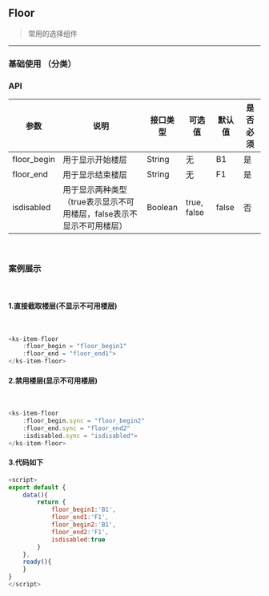 ## Floor

> 常用的选择组件

---

### 基础使用 （分类）

### API
| 参数 | 说明 | 接口类型  | 可选值 | 默认值 | 是否必须 |
|------|-------|----------|---------|-------|--------|
| floor_begin | 用于显示开始楼层  | String | 无 | B1  | 是 |
| floor_end | 用于显示结束楼层  |  String | 无 | F1  | 是 |
| isdisabled | 用于显示两种类型（true表示显示不可用楼层，false表示不显示不可用楼层）  | Boolean | true, false | false | 否 |

<br/>


### 案例展示

<br/>

#### 1.直接截取楼层(不显示不可用楼层)

<br/>

<ks-item-floor
    :floor_begin.sync = "floor_begin1"
    :floor_end.sync = "floor_end1">
</ks-item-floor>

```javascript
<ks-item-floor
    :floor_begin = "floor_begin1"
    :floor_end = "floor_end1">
</ks-item-floor>
```

#### 2.禁用楼层(显示不可用楼层)

<br/>

<ks-item-floor
    :floor_begin.sync = "floor_begin2"
    :floor_end.sync = "floor_end2"
    :isdisabled.sync = "isdisabled">
</ks-item-floor>

```javascript
<ks-item-floor
    :floor_begin.sync = "floor_begin2"
    :floor_end.sync = "floor_end2"
    :isdisabled.sync = "isdisabled">
</ks-item-floor>
```

#### 3.代码如下

```javascript
<script>
export default {
    data(){
        return {
            floor_begin1:'B1',
            floor_end1:'F1',
            floor_begin2:'B1',
            floor_end2:'F1',
            isdisabled:true
        }
    },
    ready(){
    }
}
</script>
```
<script>
export default {
    data(){
        return {
            floor_begin1:'B1',
            floor_end1:'F1',
            floor_begin2:'B1',
            floor_end2:'F1',
            isdisabled:true
        }
    },
    ready(){
    }
}
</script>

